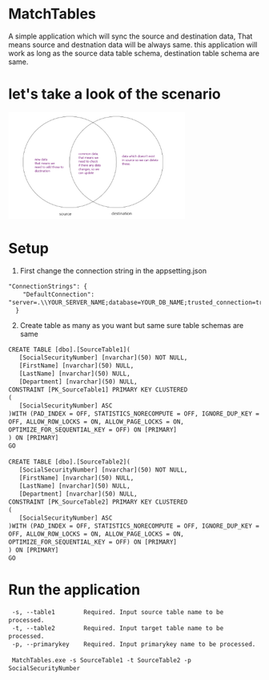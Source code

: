 # MatchTables
A simple application which will sync the source and destination data, That means source and destnation data will be always same. 
this application will work as long as the source data table schema, destination table schema are same. 

# let's take a look of the scenario
<img src="https://github.com/MicroAsif/MatchTables/blob/main/Images/visualization.png" width="70%" height="70%">

# Setup
1. First change the connection string in the appsetting.json 
```
"ConnectionStrings": {
    "DefaultConnection": "server=.\\YOUR_SERVER_NAME;database=YOUR_DB_NAME;trusted_connection=true"
  }
 ```
 2. Create table as many as you want but same sure table schemas are same
 ```
CREATE TABLE [dbo].[SourceTable1](
	[SocialSecurityNumber] [nvarchar](50) NOT NULL,
	[FirstName] [nvarchar](50) NULL,
	[LastName] [nvarchar](50) NULL,
	[Department] [nvarchar](50) NULL,
 CONSTRAINT [PK_SourceTable1] PRIMARY KEY CLUSTERED 
(
	[SocialSecurityNumber] ASC
)WITH (PAD_INDEX = OFF, STATISTICS_NORECOMPUTE = OFF, IGNORE_DUP_KEY = OFF, ALLOW_ROW_LOCKS = ON, ALLOW_PAGE_LOCKS = ON, OPTIMIZE_FOR_SEQUENTIAL_KEY = OFF) ON [PRIMARY]
) ON [PRIMARY]
GO

CREATE TABLE [dbo].[SourceTable2](
	[SocialSecurityNumber] [nvarchar](50) NOT NULL,
	[FirstName] [nvarchar](50) NULL,
	[LastName] [nvarchar](50) NULL,
	[Department] [nvarchar](50) NULL,
 CONSTRAINT [PK_SourceTable2] PRIMARY KEY CLUSTERED 
(
	[SocialSecurityNumber] ASC
)WITH (PAD_INDEX = OFF, STATISTICS_NORECOMPUTE = OFF, IGNORE_DUP_KEY = OFF, ALLOW_ROW_LOCKS = ON, ALLOW_PAGE_LOCKS = ON, OPTIMIZE_FOR_SEQUENTIAL_KEY = OFF) ON [PRIMARY]
) ON [PRIMARY]
GO

 ```
 
 # Run the application 
 
```
 -s, --table1        Required. Input source table name to be processed.
 -t, --table2        Required. Input target table name to be processed.
 -p, --primarykey    Required. Input primarykey name to be processed.
 
 MatchTables.exe -s SourceTable1 -t SourceTable2 -p SocialSecurityNumber
  
 ```






